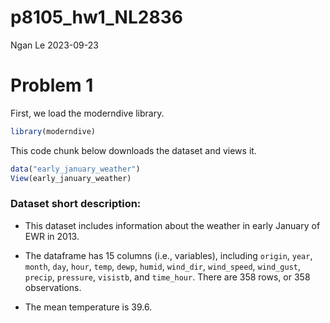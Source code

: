 p8105_hw1_NL2836
================
Ngan Le
2023-09-23

# Problem 1

First, we load the moderndive library.

``` r
library(moderndive)
```

This code chunk below downloads the dataset and views it.

``` r
data("early_january_weather")
View(early_january_weather)
```

### Dataset short description:

- This dataset includes information about the weather in early January
  of EWR in 2013.

- The dataframe has 15 columns (i.e., variables), including `origin`,
  `year`, `month`, `day`, `hour`, `temp`, `dewp`, `humid`, `wind_dir`,
  `wind_speed`, `wind_gust`, `precip`, `pressure`, `visistb`, and
  `time_hour`. There are 358 rows, or 358 observations.

- The mean temperature is 39.6.
